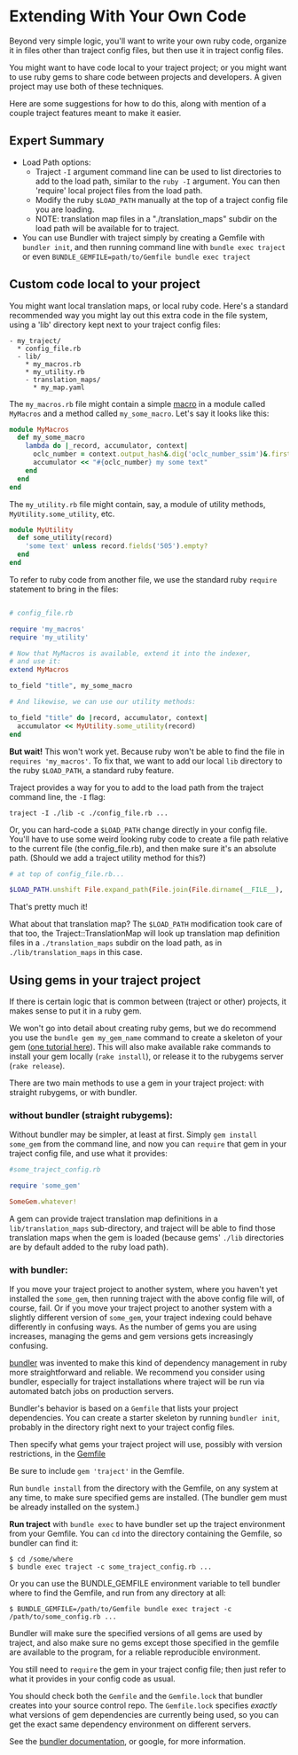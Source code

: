 # Extending With Your Own Code

Beyond very simple logic, you'll want to write your own ruby code,
organize it in files other than traject config files, but then
use it in traject config files.

You might want to have code local to your traject project; or you
might want to use ruby gems to share code between projects and developers.
A given project may use both of these techniques.

Here are some suggestions for how to do this, along with mention
of a couple traject features meant to make it easier.

## Expert Summary

* Load Path options:
  * Traject `-I` argument command line can be used to list directories to
  add to the load path, similar to the `ruby -I` argument. You
  can then 'require' local project files from the load path.
  * Modify the ruby `$LOAD_PATH` manually at the top of a traject config file you are loading.
  * NOTE: translation map files in a "./translation_maps" subdir on the load path will be available for to traject.
* You can use Bundler with traject simply by creating a Gemfile with `bundler init`,
  and then running command line with `bundle exec traject` or
  even `BUNDLE_GEMFILE=path/to/Gemfile bundle exec traject`

## Custom code local to your project

You might want local translation maps, or local ruby
code. Here's a standard recommended way you might lay out
this extra code in the file system, using a 'lib'
directory kept next to your traject config files:

~~~
- my_traject/
  * config_file.rb
  - lib/
    * my_macros.rb
    * my_utility.rb
    - translation_maps/
      * my_map.yaml
~~~


The `my_macros.rb` file might contain a simple [macro](./indexing_rules.md#back-to-macros)
in a module called `MyMacros` and a method called `my_some_macro`. Let's say it looks like this:

```rb
module MyMacros
  def my_some_macro
    lambda do |_record, accumulator, context|
      oclc_number = context.output_hash&.dig('oclc_number_ssim')&.first
      accumulator << "#{oclc_number} my some text"
    end
  end
end
```

The `my_utility.rb` file might contain, say, a module of utility
methods, `MyUtility.some_utility`, etc.

```rb
module MyUtility
  def some_utility(record)
    'some text' unless record.fields('505').empty?
  end
end
```

To refer to ruby code from another file, we use the standard
ruby `require` statement to bring in the files:

~~~ruby

# config_file.rb

require 'my_macros'
require 'my_utility'

# Now that MyMacros is available, extend it into the indexer,
# and use it:
extend MyMacros

to_field "title", my_some_macro

# And likewise, we can use our utility methods:

to_field "title" do |record, accumulator, context|
  accumulator << MyUtility.some_utility(record)
end
~~~

**But wait!** This won't work yet. Because ruby won't be
able to find the file in `requires 'my_macros'`. To fix
that, we want to add our local `lib` directory to the
ruby `$LOAD_PATH`, a standard ruby feature.

Traject provides a way for you to add to the load path
from the traject command line, the `-I` flag:

    traject -I ./lib -c ./config_file.rb ...

Or, you can hard-code a `$LOAD_PATH` change directly in your
config file. You'll have to use some weird looking
ruby code to create a file path relative to the current
file (the config_file.rb), and then make sure it's
an absolute path. (Should we add a traject utility
method for this?)

~~~ruby
# at top of config_file.rb...

$LOAD_PATH.unshift File.expand_path(File.join(File.dirname(__FILE__), './lib'))
~~~

That's pretty much it!

What about that translation map? The `$LOAD_PATH` modification
took care of that too, the Traject::TranslationMap will look
up translation map definition files
in a `./translation_maps` subdir on the load path, as in `./lib/translation_maps` in this case.


## Using gems in your traject project

If there is certain logic that is common between (traject or other)
projects, it makes sense to put it in a ruby gem.

We won't go into detail about creating ruby gems, but we
do recommend you use the `bundle gem my_gem_name` command to create
a skeleton of your gem
([one tutorial here](http://railscasts.com/episodes/245-new-gem-with-bundler?view=asciicast)).
This will also make available rake commands to install your gem locally
(`rake install`), or release it to the rubygems server (`rake release`).

There are two main methods to use a gem in your traject project: with straight rubygems, or with bundler.

### without bundler (straight rubygems):

Without bundler may be simpler, at least at first. Simply `gem install some_gem` from the command line, and now you can `require` that gem in your traject
config file, and use what it provides:

~~~ruby
#some_traject_config.rb

require 'some_gem'

SomeGem.whatever!
~~~

A gem can provide traject translation map definitions in a `lib/translation_maps` sub-directory, and traject will be able to find those translation maps when the gem is loaded (because gems' `./lib` directories are by default added to the ruby load path).

### with bundler:

If you move your traject project to another system,
where you haven't yet installed the `some_gem`, then running
traject with the above config file will, of course, fail. Or if you
move your traject project to another system with a slightly
different version of `some_gem`, your traject indexing could
behave differently in confusing ways. As the number of gems
you are using increases, managing the gems and gem versions gets increasingly
confusing.

[bundler](http://bundler.io/) was invented to make this kind of dependency management in ruby more straightforward and reliable. We recommend you consider using bundler, especially for traject installations where traject will
be run via automated batch jobs on production servers.

Bundler's behavior is based on a `Gemfile` that lists your
project dependencies. You can create a starter skeleton
by running `bundler init`, probably in the directory
right next to your traject config files.

Then specify what gems your traject project will use,
possibly with version restrictions, in the [Gemfile](http://bundler.io/v1.3/gemfile.html)

Be sure to include `gem 'traject'` in the Gemfile.

Run `bundle install` from the directory with the Gemfile, on any system
at any time, to make sure specified gems are installed.  (The bundler gem must be already installed on the system.)

**Run traject** with `bundle exec` to have bundler set up the traject environment from your Gemfile. You can `cd` into the directory containing the Gemfile, so bundler can find it:

    $ cd /some/where
    $ bundle exec traject -c some_traject_config.rb ...

Or you can use the BUNDLE_GEMFILE environment variable to tell bundler where
to find the Gemfile, and run from any directory at all:

    $ BUNDLE_GEMFILE=/path/to/Gemfile bundle exec traject -c /path/to/some_config.rb ...

Bundler will make sure the specified versions of all gems are used by
traject, and also make sure no gems except those specified in the gemfile
are available to the program, for a reliable reproducible environment.

You still need to `require` the gem in your traject config file;
then just refer to what it provides in your config code as usual.

You should check both the `Gemfile` and the `Gemfile.lock`
that bundler creates into your source control repo. The
`Gemfile.lock` specifies _exactly_ what versions of
gem dependencies are currently being used, so you can get the exact
same dependency environment on different servers.

See the [bundler documentation](http://bundler.io/#getting-started), or google, for more information.
